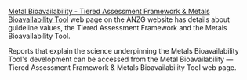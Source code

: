 <a href="https://www.waterquality.gov.au/anz-guidelines/guideline-values/default" target="_blank"> Metal Bioavailability - Tiered Assessment Framework & Metals Bioavailability Tool</a>
web page on the ANZG website has details about guideline values, the Tiered Assessment Framework and the
Metals Bioavailability Tool.

Reports that explain the science underpinning the Metals Bioavailability Tool's development can be accessed
from the Metal Bioavailability — Tiered Assessment Framework & Metals Bioavailability Tool web page.